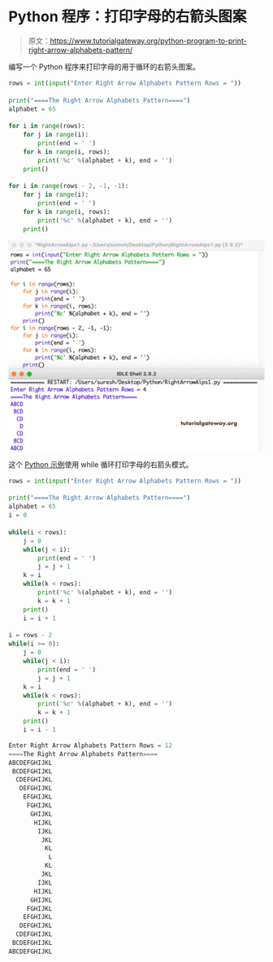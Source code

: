 # Python 程序：打印字母的右箭头图案

> 原文：<https://www.tutorialgateway.org/python-program-to-print-right-arrow-alphabets-pattern/>

编写一个 Python 程序来打印字母的用于循环的右箭头图案。

```py
rows = int(input("Enter Right Arrow Alphabets Pattern Rows = "))

print("====The Right Arrow Alphabets Pattern====")
alphabet = 65

for i in range(rows):
    for j in range(i):
        print(end = ' ')
    for k in range(i, rows):
        print('%c' %(alphabet + k), end = '')
    print()

for i in range(rows - 2, -1, -1):
    for j in range(i):
        print(end = ' ')
    for k in range(i, rows):
        print('%c' %(alphabet + k), end = '')
    print()
```

![Python Program to Print Right Arrow Alphabets Pattern](img/d03d5b788d033ad1d7c492a117bc4ad6.png)

这个 [Python 示例](https://www.tutorialgateway.org/python-programming-examples/)使用 while 循环打印字母的右箭头模式。

```py
rows = int(input("Enter Right Arrow Alphabets Pattern Rows = "))

print("====The Right Arrow Alphabets Pattern====")
alphabet = 65
i = 0

while(i < rows):
    j = 0
    while(j < i):
        print(end = ' ')
        j = j + 1
    k = i
    while(k < rows):
        print('%c' %(alphabet + k), end = '')
        k = k + 1
    print()
    i = i + 1

i = rows - 2
while(i >= 0):
    j = 0
    while(j < i):
        print(end = ' ')
        j = j + 1
    k = i
    while(k < rows):
        print('%c' %(alphabet + k), end = '')
        k = k + 1
    print()
    i = i - 1
```

```py
Enter Right Arrow Alphabets Pattern Rows = 12
====The Right Arrow Alphabets Pattern====
ABCDEFGHIJKL
 BCDEFGHIJKL
  CDEFGHIJKL
   DEFGHIJKL
    EFGHIJKL
     FGHIJKL
      GHIJKL
       HIJKL
        IJKL
         JKL
          KL
           L
          KL
         JKL
        IJKL
       HIJKL
      GHIJKL
     FGHIJKL
    EFGHIJKL
   DEFGHIJKL
  CDEFGHIJKL
 BCDEFGHIJKL
ABCDEFGHIJKL
```